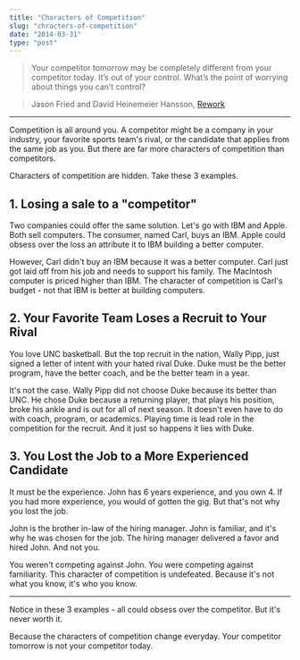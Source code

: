 ```yaml
---
title: "Characters of Competition"
slug: "chracters-of-competition"
date: "2014-03-31"
type: "post"
---
```


> Your competitor tomorrow may be completely different from your competitor today. It’s out of your control. What’s the point of worrying about things you can’t control?

> Jason Fried and David Heinemeier Hansson, [Rework](https://itun.es/us/4Lfgz.l)

* * * 

Competition is all around you. A competitor might be a company in your industry, your favorite sports team's rival, or the candidate that applies from the same job as you. But there are far more characters of competition than competitors. 

Characters of competition are hidden. Take these 3 examples. 

## 1. Losing a sale to a "competitor"

Two companies could offer the same solution. Let's go with IBM and Apple. Both sell computers. The consumer, named Carl, buys an IBM. Apple could obsess over the loss an attribute it to IBM building a better computer. 

However, Carl didn't buy an IBM because it was a better computer. Carl just got laid off from his job and needs to support his family. The MacIntosh computer is priced higher than IBM. The character of competition is Carl's budget - not that IBM is better at building computers. 

## 2. Your Favorite Team Loses a Recruit to Your Rival

You love UNC basketball. But the top recruit in the nation, Wally Pipp, just signed a letter of intent with your hated rival Duke. Duke must be the better program, have the better coach, and be the better team in a year. 

It's not the case. Wally Pipp did not choose Duke because its better than UNC. He chose Duke because a returning player, that plays his position, broke his ankle and is out for all of next season. It doesn't even have to do with coach, program, or academics. Playing time is lead role in the competition for the recruit. And it just so happens it lies with Duke. 

## 3. You Lost the Job to a More Experienced Candidate 

It must be the experience. John has 6 years experience, and you own 4. If you had more experience, you would of gotten the gig. But that's not why you lost the job. 

John is the brother in-law of the hiring manager. John is familiar, and it's why he was chosen for the job. The hiring manager delivered a favor and hired John. And not you. 

You weren't competing against John. You were competing against familiarity. This character of competition is undefeated. Because it's not what you know, it's who you know. 

* * * 
Notice in these 3 examples - all could obsess over the competitor. But it's never worth it. 

Because the characters of competition change everyday. Your competitor tomorrow is not your competitor today. 
